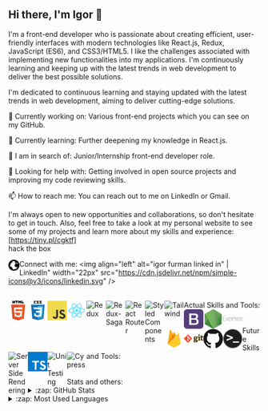




## Hi there, I'm Igor 👋

I'm a front-end developer who is passionate about creating efficient, user-friendly interfaces with modern technologies like React.js, Redux, JavaScript (ES6), and CSS3/HTML5. I like the challenges associated with implementing new functionalities into my applications. I'm continuously learning and keeping up with the latest trends in web development to deliver the best possible solutions.

I'm dedicated to continuous learning and staying updated with the latest trends in web development, aiming to deliver cutting-edge solutions.

🔭 Currently working on: Various front-end projects which you can see on my GitHub.

🌱 Currently learning: Further deepening my knowledge in React.js.

👯 I am in search of: Junior/Internship front-end developer role.

🤔 Looking for help with: Getting involved in open source projects and improving my code reviewing skills.

📫 How to reach me: You can reach out to me on LinkedIn or Gmail.

I'm always open to new opportunities and collaborations, so don't hesitate to get in touch. Also, feel free to take a look at my personal website to see some of my projects and learn more about my skills and experience: [https://tiny.pl/cgktf]
<br/>
hack the box

Connect with me:
<img align="left" alt="igor furman linked in" width="22px" src="https://raw.githubusercontent.com/iconic/open-iconic/master/svg/globe.svg" />
<img align="left" alt="igor furman linked in" | LinkedIn" width="22px" src="https://cdn.jsdelivr.net/npm/simple-icons@v3/icons/linkedin.svg" />

<br />
Actual Skills and Tools:
<img align="left" alt="HTML5" width="39px" src="https://raw.githubusercontent.com/github/explore/80688e429a7d4ef2fca1e82350fe8e3517d3494d/topics/html/html.png" />
<img align="left" alt="CSS3" width="39px" src="https://raw.githubusercontent.com/github/explore/80688e429a7d4ef2fca1e82350fe8e3517d3494d/topics/css/css.png" />
<img align="left" alt="JavaScript" width="39px" src="https://raw.githubusercontent.com/github/explore/80688e429a7d4ef2fca1e82350fe8e3517d3494d/topics/javascript/javascript.png" />
<img align="left" alt="React" width="39px" src="https://raw.githubusercontent.com/github/explore/80688e429a7d4ef2fca1e82350fe8e3517d3494d/topics/react/react.png" />
<img align="left" alt="Redux" width="39px" src="[https://cdn.icon-icons.com/icons2/2107/PNG/512/file_type_redux_icon_130386.png](https://brandslogos.com/wp-content/uploads/images/redux-logo.png)" />
<img align="left" alt="Redux-Saga" width="39px" src="https://redux-saga.js.org/logo/0800/Redux-Saga-Logo-Landscape.png" />
<img align="left" alt="React Router" width="39px" src="https://www.vectorlogo.zone/logos/reacttraining/react-router/react-router-icon.svg" />
<img align="left" alt="Styled Components" width="39px" src="https://styled-components.com/logo.png" />
<img align="left" alt="Tailwind" width="39px" src="https://www.vectorlogo.zone/logos/tailwindcss/tailwindcss-icon.svg" />
<img align="left" alt="Bootstrap" width="39px" src="https://raw.githubusercontent.com/github/explore/80688e429a7d4ef2fca1e82350fe8e3517d3494d/topics/bootstrap/bootstrap.png" />
<img align="left" alt="Node.js" width="39px" src="https://raw.githubusercontent.com/github/explore/80688e429a7d4ef2fca1e82350fe8e3517d3494d/topics/nodejs/nodejs.png" />
<img align="left" alt="Express" width="39px" src="https://raw.githubusercontent.com/github/explore/80688e429a7d4ef2fca1e82350fe8e3517d3494d/topics/express/express.png" />
<img align="left" alt="Firebase" width="39px" src="https://raw.githubusercontent.com/github/explore/80688e429a7d4ef2fca1e82350fe8e3517d3494d/topics/firebase/firebase.png" />
<img align="left" alt="Git" width="39px" src="https://raw.githubusercontent.com/github/explore/80688e429a7d4ef2fca1e82350fe8e3517d3494d/topics/git/git.png" />
<img align="left" alt="GitHub" width="39px" src="https://raw.githubusercontent.com/github/explore/78df643247d429f6cc873026c0622819ad797942/topics/github/github.png" />
<img align="left" alt="Terminal" width="39px" src="https://raw.githubusercontent.com/github/explore/80688e429a7d4ef2fca1e82350fe8e3517d3494d/topics/terminal/terminal.png" />

<br />
<br />
<br />
Future Skills and Tools:
<img align="left" alt="Server Side Rendering" width="39px" src="https://iconape.com/wp-content/png_logo_vector/server-side-rendering.png" />
<img align="left" alt="TypeScript" width="39px" src="https://raw.githubusercontent.com/github/explore/80688e429a7d4ef2fca1e82350fe8e3517d3494d/topics/typescript/typescript.png" />
<img align="left" alt="Unit Testing" width="39px" src="https://www.vectorlogo.zone/logos/jestjsio/jestjsio-icon.svg" />
<img align="left" alt="Cypress" width="39px" src="https://www.vectorlogo.zone/logos/cypressio/cypressio-icon.svg" /
<img align="left" alt="React Native" width="39px" src="https://raw.githubusercontent.com/github/explore/80688e429a7d4ef2fca1e82350fe8e3517d3494d/topics/react-native/react-native.png" />

<br />
<br />
<br />
Stats and others:

<details>
  <summary>:zap: GitHub Stats</summary>

  ![Igor's GitHub stats](https://github-readme-stats.vercel.app/api?username=IgorFurman&show_icons=true&theme=tokyonight)

</details>

<details>
  <summary>:zap: Most Used Languages</summary>

  ![Top Langs](https://github-readme-stats.vercel.app/api/top-langs/?username=IgorFurman&theme=tokyonight)

</details>

